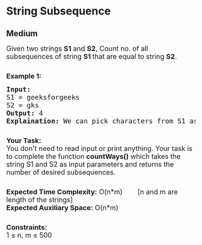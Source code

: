 # String Subsequence
## Medium
<div class="problems_problem_content__Xm_eO"><p><span style="font-size: 18px;">Given two strings <strong>S1</strong> and <strong>S2</strong>, Count no. of all subsequences of string <strong>S1&nbsp;</strong>that are equal to string&nbsp;<strong>S2</strong>.</span></p>
<p><br><strong><span style="font-size: 18px;">Example 1:</span></strong></p>
<pre><span style="font-size: 18px;"><strong>Input:</strong> 
S1 = geeksforgeeks
S2 = gks
<strong>Output:</strong> 4
<strong>Explaination: </strong>We can pick characters from S1 as a subsequence from indices {0,3,4}, {0,3,12}, {0,11,12} and {8,11,12}.So total 4 subsequences of S1 that are equal to S2.</span></pre>
<p><br><span style="font-size: 18px;"><strong>Your Task:</strong><br>You don't need to read input or print anything. Your task is to complete the function <strong>countWays()</strong> which takes the string S1 and S2 as input parameters and returns the number of desired subsequences.</span></p>
<p><br><span style="font-size: 18px;"><strong>Expected Time Complexity:</strong> O(n*m)&nbsp; &nbsp; &nbsp; &nbsp; [n and m are length of the strings]<br><strong>Expected Auxiliary Space:</strong> O(n*m)</span></p>
<p><br><span style="font-size: 18px;"><strong>Constraints:</strong><br>1 ≤ n, m ≤ 500</span></p></div>